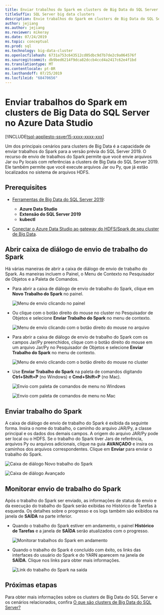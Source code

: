```yaml
---
title: Enviar trabalhos do Spark em clusters de Big Data do SQL Server no Azure Data Studio
titleSuffix: SQL Server big data clusters
description: Envie trabalhos do Spark em clusters de Big Data do SQL Server no Azure Data Studio.
author: jejiang
ms.author: jejiang
ms.reviewer: mikeray
ms.date: 07/24/2019
ms.topic: conceptual
ms.prod: sql
ms.technology: big-data-cluster
ms.openlocfilehash: 6731a753c643512cd05dbc9d7b7de2c9a064576f
ms.sourcegitcommit: db9bed6214f9dca82dccb4ccd4a2417c62e4f1bd
ms.translationtype: MT
ms.contentlocale: pt-BR
ms.lasthandoff: 07/25/2019
ms.locfileid: "68470656"
---
```

# <a name="submit-spark-jobs-on-sql-server-big-data-clusters-in-azure-data-studio"></a>Enviar trabalhos do Spark em clusters de Big Data do SQL Server no Azure Data Studio

[!INCLUDE[tsql-appliesto-ssver15-xxxx-xxxx-xxx](../includes/tsql-appliesto-ssver15-xxxx-xxxx-xxx.md)]

Um dos principais cenários para clusters de Big Data é a capacidade de enviar trabalhos do Spark para a versão prévia do SQL Server 2019. O recurso de envio de trabalhos do Spark permite que você envie arquivos Jar ou Py locais com referências a clusters de Big Data do SQL Server 2019. Ele também permite que você execute arquivos Jar ou Py, que já estão localizados no sistema de arquivos HDFS. 

## <a name="prerequisites"></a>Prerequisites

- [Ferramentas de Big Data do SQL Server 2019](deploy-big-data-tools.md):
   - **Azure Data Studio**
   - **Extensão do SQL Server 2019**
   - **kubectl**

- [Conectar o Azure Data Studio ao gateway do HDFS/Spark de seu cluster de Big Data](connect-to-big-data-cluster.md).

## <a name="open-spark-job-submission-dialog"></a>Abrir caixa de diálogo de envio de trabalho do Spark

Há várias maneiras de abrir a caixa de diálogo de envio de trabalho do Spark. As maneiras incluem o Painel, o Menu de Contexto no Pesquisador de Objetos e a Paleta de Comandos.

- Para abrir a caixa de diálogo de envio de trabalho do Spark, clique em **Novo Trabalho do Spark** no painel.

    ![Menu de envio clicando no painel](./media/submit-spark-job/new-spark-job.png)

- Ou clique com o botão direito do mouse no cluster no Pesquisador de Objetos e selecione **Enviar Trabalho do Spark** no menu de contexto.

    ![Menu de envio clicando com o botão direito do mouse no arquivo](./media/submit-spark-job/submit-spark-job-1.png)


- Para abrir a caixa de diálogo de envio de trabalho do Spark com os campos Jar/Py preenchidos, clique com o botão direito do mouse em um arquivo Jar/Py no Pesquisador de Objetos e selecione **Enviar Trabalho do Spark** no menu de contexto.  

    ![Menu de envio clicando com o botão direito do mouse no cluster](./media/submit-spark-job/submit-spark-job.png)

- Use **Enviar Trabalho do Spark** na paleta de comandos digitando **Ctrl+Shift+P** (no Windows) e **Cmd+Shift+P** (no Mac).

    ![Envio com paleta de comandos de menu no Windows](./media/submit-spark-job/submit-spark-job-3.png)

    ![Envio com paleta de comandos de menu no Mac](./media/submit-spark-job/submit-spark-job-4.png)
  
 
## <a name="submit-spark-job"></a>Enviar trabalho do Spark 

A caixa de diálogo de envio de trabalho do Spark é exibida da seguinte forma. Insira o nome do trabalho, o caminho do arquivo JAR/Py, a classe principal e os dados dos demais campos. A origem do arquivo JAR/Py pode ser local ou o HDFS. Se o trabalho do Spark tiver Jars de referência, arquivos Py ou arquivos adicionais, clique na guia **AVANÇADO** e insira os caminhos dos arquivos correspondentes. Clique em **Enviar** para enviar o trabalho do Spark.

![Caixa de diálogo Novo trabalho do Spark](./media/submit-spark-job/submit-spark-job-section.png)

![Caixa de diálogo Avançado](./media/submit-spark-job/submit-spark-job-section-1.png)

## <a name="monitor-spark-job-submission"></a>Monitorar envio de trabalho do Spark

Após o trabalho do Spark ser enviado, as informações de status do envio e da execução do trabalho do Spark serão exibidas no Histórico de Tarefas à esquerda. Os detalhes sobre o progresso e os logs também são exibidos na janela de **SAÍDA** na parte inferior.

- Quando o trabalho do Spark estiver em andamento, o painel **Histórico de Tarefas** e a janela de **SAÍDA** serão atualizados com o progresso.

    ![Monitorar trabalhos do Spark em andamento](./media/submit-spark-job/monitor-spark-job-submission.png)

- Quando o trabalho do Spark é concluído com êxito, os links das interfaces do usuário do Spark e do YARN aparecem na janela de **SAÍDA**. Clique nos links para obter mais informações.

    ![Link do trabalho do Spark na saída](./media/submit-spark-job/monitor-spark-job-submission-2.png)

## <a name="next-steps"></a>Próximas etapas

Para obter mais informações sobre os clusters de Big Data do SQL Server e os cenários relacionados, confira [O que são clusters de Big Data do SQL Server?](big-data-cluster-overview.md)
